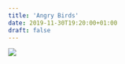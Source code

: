 ```yaml
---
title: 'Angry Birds'
date: 2019-11-30T19:20:00+01:00
draft: false
---
```


[![](https://1.bp.blogspot.com/-dbKWct0YeBk/XeKzOekrRyI/AAAAAAAABfo/2aZ-2c_4PCITzJWFIAxrzOgjIp_GYc2HQCNcBGAsYHQ/s320/Current_Angry_Birds_Startup_Loading_Screen.jpg)](https://1.bp.blogspot.com/-dbKWct0YeBk/XeKzOekrRyI/AAAAAAAABfo/2aZ-2c_4PCITzJWFIAxrzOgjIp_GYc2HQCNcBGAsYHQ/s1600/Current_Angry_Birds_Startup_Loading_Screen.jpg)